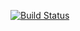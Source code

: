 [![Build Status](https://travis-ci.org/othree-oss/dna.svg?branch=master)](https://travis-ci.org/othree-oss/dna)